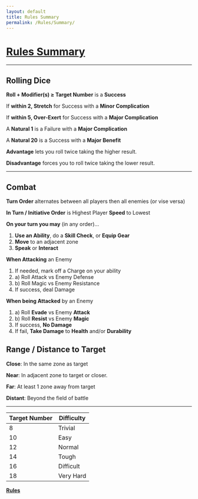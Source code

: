 ```yaml
---
layout: default
title: Rules Summary
permalink: /Rules/Summary/
---
```

# [Rules Summary](#summary)
------------------------------------------------------------------------
## Rolling Dice
**Roll + Modifier(s) ≥ Target Number** is a **Success**

If **within 2, Stretch** for Success with a **Minor Complication**

If **within 5, Over-Exert** for Success with a **Major Complication**

A **Natural 1** is a Failure with a **Major Complication**

A **Natural 20** is a Success with a **Major Benefit**

**Advantage** lets you roll twice taking the higher result.

**Disadvantage** forces you to roll twice taking the lower result.

------------------------------------------------------------------------
## Combat
**Turn Order** alternates between all players then all enemies (or vise versa)

**In Turn / Initiative Order** is Highest Player **Speed** to Lowest

**On your turn you may** (in any order)...
 1. **Use an Ability**, do a **Skill Check**, or **Equip Gear**
 2. **Move** to an adjacent zone
 3. **Speak** or **Interact**

**When Attacking** an Enemy
1. If needed, mark off a Charge on your ability
2. a) Roll Attack vs Enemy Defense
3. b) Roll Magic vs Enemy Resistance
4. If success, deal Damage

**When being Attacked** by an Enemy
1. a) Roll **Evade** vs Enemy **Attack**
2. b) Roll **Resist** vs Enemy **Magic**
3. If success, **No Damage**
4. If fail, **Take Damage** to **Health** and/or **Durability**

## Range / Distance to Target

**Close**: In the same zone as target

**Near**: In adjacent zone to target or closer.

**Far**: At least 1 zone away from target

**Distant**: Beyond the field of battle

------------------------------------------------------------------------

| **Target Number** | **Difficulty** |
| ----------------- | -------------- |
| 8                 | Trivial        |
| 10                | Easy           |
| 12                | Normal         |
| 14                | Tough          |
| 16                | Difficult      |
| 18                | Very Hard      |



**[Rules]({{site.baseurl}}/Rules/Index/#rules)**








